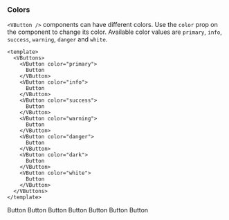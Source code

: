 ### Colors

`<VButton />` components can have different colors.
Use the `color` prop on the component to change its color.
Available color values are `primary`, `info`, `success`, `warning`,
`danger` and `white`.

<!--code-->

```vue
<template>
  <VButtons>
    <VButton color="primary">
      Button
    </VButton>
    <VButton color="info">
      Button
    </VButton>
    <VButton color="success">
      Button
    </VButton>
    <VButton color="warning">
      Button
    </VButton>
    <VButton color="danger">
      Button
    </VButton>
    <VButton color="dark">
      Button
    </VButton>
    <VButton color="white">
      Button
    </VButton>
  </VButtons>
</template>
```

<!--/code-->

<!--example-->

<VButtons>
    <VButton color="primary">
        Button
    </VButton>
    <VButton color="info">
        Button
    </VButton>
    <VButton color="success">
        Button
    </VButton>
    <VButton color="warning">
        Button
    </VButton>
    <VButton color="danger">
        Button
    </VButton>
    <VButton color="dark">
      Button
    </VButton>
    <VButton color="white">
        Button
    </VButton>
</VButtons>

<!--/example-->
